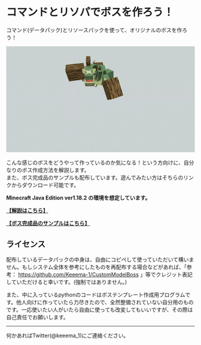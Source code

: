 # コマンドとリソパでボスを作ろう！

コマンド(データパック)とリソースパックを使って、オリジナルのボスを作ろう！  

![demo](https://github.com/Keeema-1/CustomModelBoss/blob/main/materials/1.gif)

こんな感じのボスをどうやって作っているのか気になる！という方向けに、自分なりのボス作成方法を解説します。  
また、ボス完成品のサンプルも配布しています。遊んでみたい方はそちらのリンクからダウンロード可能です。

**Minecraft Java Edition ver1.18.2 の環境を想定しています。**

**[【解説はこちら】](https://github.com/Keeema-1/CustomModelBoss/blob/main/lectures/home.md)**

**[【ボス完成品のサンプルはこちら】](https://github.com/Keeema-1/CustomModelBoss/blob/sample2/README.md)**

## ライセンス

配布しているデータパックの中身は、自由にコピペして使っていただいて構いません。もしシステム全体を参考にしたものを再配布する場合などがあれば、「参考： https://github.com/Keeema-1/CustomModelBoss 」等でクレジット表記していただけると幸いです。(強制ではありません。)

また、中に入っているpythonのコードはボステンプレート作成用プログラムです。他人向けに作っていたら力尽きたので、全然整備されていない自分用のものです。一応使いたい人がいたら自由に使っても改変してもいいですが、その際は自己責任でお願いします。

___

何かあればTwitter(@keeema_1)にご連絡ください。
